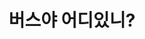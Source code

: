 ---
type: work
title: "버스야 어디있니?"
startDate: "2019-10-19"
endDate: "개발 중"
slug: "/works/where-is-the-bus/"
category: "Web Applicaion"
stack:
  - HTML5
  - SCSS
  - Javascript
  - Node.js
  - Express
  - Pug
description: "사용자 근처의 정류장 별로 검색한 노선의 도착 정보를 보여줍니다. HTML5 geolocation API를 사용하여 사용자의 위치 좌표를 조회했고, Kakao 지도 API로 도로명 주소로 변환하여 출력해 주었습니다. 노선 검색창에 번호 입력 시, 노선 목록이 출력됩니다. 노선 목록과 주변 정류소, 버스 도착 정보 조회를 위해 공공 API를 이용했습니다. 현재까지 개발된 사항은 <a href='../articles/toy-project-where-is-the-bus/'>여기</a>에서 더 자세히 보실 수 있습니다."
img: "./thumbnail.png"
github: "https://github.com/PerlPark/Where-is-the-bus"
---